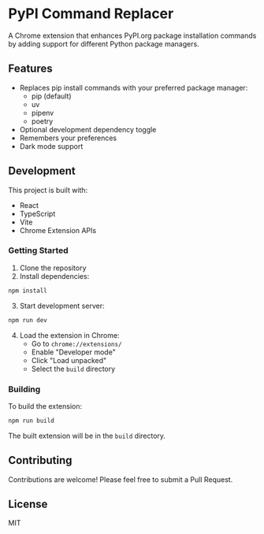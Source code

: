 # PyPI Command Replacer

A Chrome extension that enhances PyPI.org package installation commands by adding support for different Python package managers.

## Features

- Replaces pip install commands with your preferred package manager:
  - pip (default)
  - uv
  - pipenv
  - poetry
- Optional development dependency toggle
- Remembers your preferences
- Dark mode support

## Development

This project is built with:
- React
- TypeScript
- Vite
- Chrome Extension APIs

### Getting Started

1. Clone the repository
2. Install dependencies:
```bash
npm install
```

3. Start development server:
```bash
npm run dev
```

4. Load the extension in Chrome:
   - Go to `chrome://extensions/`
   - Enable "Developer mode"
   - Click "Load unpacked"
   - Select the `build` directory

### Building

To build the extension:

```bash
npm run build
```

The built extension will be in the `build` directory.

## Contributing

Contributions are welcome! Please feel free to submit a Pull Request.

## License

MIT
